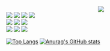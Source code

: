 <div style="text-align:center;">
<img src="https://user-images.githubusercontent.com/122338166/211467757-8031e890-93ef-462a-847a-4377a766e29f.png">
</div>

<div>
<img src="https://img.shields.io/badge/HTML5-E34F26?style=flat-square&logo=HTML5&logoColor=white">
<img src="https://img.shields.io/badge/CSS3-1572B6?style=flat-square&logo=CSS3&logoColor=white">
<img src="https://img.shields.io/badge/JavaScript-F7DF1E?style=flat-square&logo=JavaScript&logoColor=white">
<img src="https://img.shields.io/badge/React-61DAFB?style=flat-square&logo=React&logoColor=white">
<br>
<img src="https://img.shields.io/badge/VSCode-007ACC?style=flat-square&logo=VisualStudioCode&logoColor=white">
<img src="https://img.shields.io/badge/Sourcetree-0052CC?style=flat-square&logo=Sourcetree&logoColor=white">
<img src="https://img.shields.io/badge/Slack-4A154B?style=flat-square&logo=Slack&logoColor=white">
<br>
<img src="https://img.shields.io/badge/VSCode-007ACC?style=flat-square&logo=VisualStudioCode&logoColor=white">
<img src="https://img.shields.io/badge/Sourcetree-0052CC?style=flat-square&logo=Sourcetree&logoColor=white">
<img src="https://img.shields.io/badge/Slack-4A154B?style=flat-square&logo=Slack&logoColor=white">
</div>


[![Top Langs](https://github-readme-stats.vercel.app/api/top-langs/?username=oneuleun)](https://github.com/oneuleun/github-readme-stats)
[![Anurag's GitHub stats](https://github-readme-stats.vercel.app/api?username=oneuleun)](https://github.com/oneuleun/github-readme-stats)

